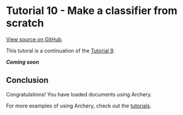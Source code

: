 # Tutorial 10 - Make a classifier from scratch

[View source on GitHub](https://github.com/RomualdRousseau/Archery-Examples).

This tutoral is a continuation of the [Tutorial 9](tutorial_9.md).

***Coming soon***

## Conclusion

Congratulations! You have loaded documents using Archery.

For more examples of using Archery, check out the [tutorials](index.md).